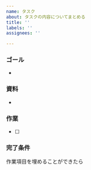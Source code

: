 ```yaml
---
name: タスク
about: タスクの内容についてまとめる
title: ''
labels: ''
assignees: ''

---
```


### ゴール
* 

### 資料
* 

### 作業
+ [ ] 

### 完了条件
作業項目を埋めることができたら
